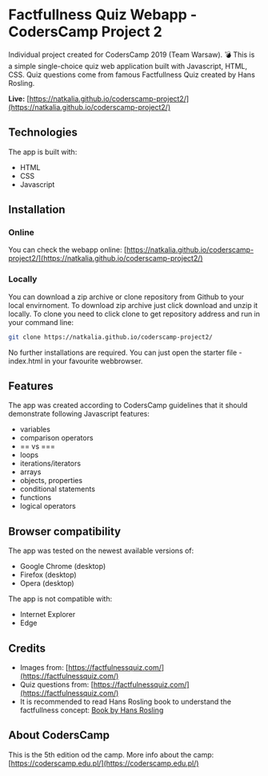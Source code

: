 # Factfullness Quiz Webapp - CodersCamp Project 2

Individual project created for CodersCamp 2019 (Team Warsaw). :bomb:
This is a simple single-choice quiz web application built with Javascript, HTML, CSS. 
Quiz questions come from famous Factfullness Quiz created by Hans Rosling.

**Live:** [https://natkalia.github.io/coderscamp-project2/](https://natkalia.github.io/coderscamp-project2/)
	
## Technologies
The app is built with:
* HTML
* CSS
* Javascript

## Installation

### Online
You can check the webapp online: [https://natkalia.github.io/coderscamp-project2/](https://natkalia.github.io/coderscamp-project2/)

### Locally
You can download a zip archive or clone repository from Github to your local envirnoment.
To download zip archive just click download and unzip it locally.
To clone you need to click clone to get repository address and run in your command line:
```bash
git clone https://natkalia.github.io/coderscamp-project2/
```
No further installations are required. You can just open the starter file - index.html in your favourite webbrowser.

## Features
The app was created according to CodersCamp guidelines that it should demonstrate following Javascript features:
* variables
* comparison operators
* == vs ===
* loops
* iterations/iterators
* arrays
* objects, properties
* conditional statements
* functions
* logical operators

## Browser compatibility
The app was tested on the newest available versions of:
* Google Chrome (desktop) 
* Firefox (desktop)
* Opera (desktop)

The app is not compatible with:
* Internet Explorer
* Edge

## Credits
* Images from: [https://factfulnessquiz.com/](https://factfulnessquiz.com/)
* Quiz questions from: [https://factfulnessquiz.com/](https://factfulnessquiz.com/)
* It is recommended to read Hans Rosling book to understand the factfullness concept:
[Book by Hans Rosling](assets/book.jpg)

## About CodersCamp
This is the 5th edition od the camp. 
More info about the camp: [https://coderscamp.edu.pl/](https://coderscamp.edu.pl/)